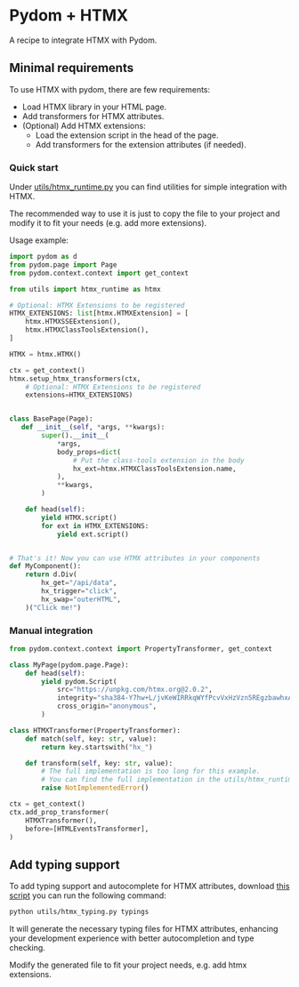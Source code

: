 # Pydom + HTMX

A recipe to integrate HTMX with Pydom.

## Minimal requirements

To use HTMX with pydom, there are few requirements:
- Load HTMX library in your HTML page.
- Add transformers for HTMX attributes.
- (Optional) Add HTMX extensions:
    - Load the extension script in the head of the page.
    - Add transformers for the extension attributes (if needed).

### Quick start

Under [utils/htmx_runtime.py](utils/htmx_runtime.py) you can find utilities for simple integration with HTMX.

The recommended way to use it is just to copy the file to your project and modify it to fit your needs (e.g. add more extensions).

Usage example:

```python
import pydom as d
from pydom.page import Page
from pydom.context.context import get_context

from utils import htmx_runtime as htmx

# Optional: HTMX Extensions to be registered
HTMX_EXTENSIONS: list[htmx.HTMXExtension] = [
    htmx.HTMXSSEExtension(),
    htmx.HTMXClassToolsExtension(),
]

HTMX = htmx.HTMX()

ctx = get_context()
htmx.setup_htmx_transformers(ctx,
    # Optional: HTMX Extensions to be registered
    extensions=HTMX_EXTENSIONS)


class BasePage(Page):
   def __init__(self, *args, **kwargs):
        super().__init__(
            *args,
            body_props=dict(
                # Put the class-tools extension in the body
                hx_ext=htmx.HTMXClassToolsExtension.name,
            ),
            **kwargs,
        )

    def head(self):
        yield HTMX.script()
        for ext in HTMX_EXTENSIONS:
            yield ext.script()


# That's it! Now you can use HTMX attributes in your components
def MyComponent():
    return d.Div(
        hx_get="/api/data",
        hx_trigger="click",
        hx_swap="outerHTML",
    )("Click me!")

```

### Manual integration

```python
from pydom.context.context import PropertyTransformer, get_context

class MyPage(pydom.page.Page):
    def head(self):
        yield pydom.Script(
            src="https://unpkg.com/htmx.org@2.0.2",
            integrity="sha384-Y7hw+L/jvKeWIRRkqWYfPcvVxHzVzn5REgzbawhxAuQGwX1XWe70vji+VSeHOThJ",
            cross_origin="anonymous",
        )

class HTMXTransformer(PropertyTransformer):
    def match(self, key: str, value):
        return key.startswith("hx_")

    def transform(self, key: str, value):
        # The full implementation is too long for this example.
        # You can find the full implementation in the utils/htmx_runtime.py file.
        raise NotImplementedError()

ctx = get_context()
ctx.add_prop_transformer(
    HTMXTransformer(),
    before=[HTMLEventsTransformer],
)

```

## Add typing support

To add typing support and autocomplete for HTMX attributes, download [this script](utils/htmx_runtime.py) you can run the following command:

```bash
python utils/htmx_typing.py typings
```

It will generate the necessary typing files for HTMX attributes, enhancing your development experience with better autocompletion and type checking.

Modify the generated file to fit your project needs, e.g. add htmx extensions.
